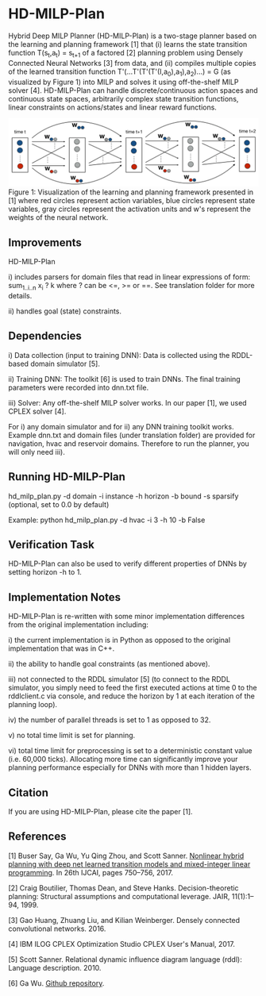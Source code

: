 # HD-MILP-Plan

Hybrid Deep MILP Planner (HD-MILP-Plan) is a two-stage planner based on the learning and planning framework [1] that (i) learns the state transition function T(s<sub>t</sub>,a<sub>t</sub>) = s<sub>t+1</sub> of a factored [2] planning problem using Densely Connected Neural Networks [3] from data, and (ii) compiles multiple copies of the learned transition function T'(...T'(T'(T'(I,a<sub>0</sub>),a<sub>1</sub>),a<sub>2</sub>)...) = G (as visualized by Figure 1) into MILP and solves it using off-the-shelf MILP solver [4]. HD-MILP-Plan can handle discrete/continuous action spaces and continuous state spaces, arbitrarily complex state transition functions, linear constraints on actions/states and linear reward functions.

![alt text](./hdmilpplan.png)
Figure 1: Visualization of the learning and planning framework presented in [1] where red circles represent action variables, blue circles represent state variables, gray circles represent the activation units and w's represent the weights of the neural network.

## Improvements

HD-MILP-Plan

i) includes parsers for domain files that read in linear expressions of form: sum<sub>1..i..n</sub> x<sub>i</sub> ? k where ? can be <=, >= or ==. See translation folder for more details.

ii) handles goal (state) constraints. 

## Dependencies

i) Data collection (input to training DNN): Data is collected using the RDDL-based domain simulator [5]. 

ii) Training DNN: The toolkit [6] is used to train DNNs. The final training parameters were recorded into dnn.txt file.

iii) Solver: Any off-the-shelf MILP solver works. In our paper [1], we used CPLEX solver [4].

For i) any domain simulator and for ii) any DNN training toolkit works. Example dnn.txt and domain files (under translation folder) are provided for navigation, hvac and reservoir domains. Therefore to run the planner, you will only need iii).

## Running HD-MILP-Plan

hd_milp_plan.py -d domain -i instance -h horizon -b bound -s sparsify (optional, set to 0.0 by default)

Example: python hd_milp_plan.py -d hvac -i 3 -h 10 -b False

## Verification Task

HD-MILP-Plan can also be used to verify different properties of DNNs by setting horizon -h to 1.

## Implementation Notes

HD-MILP-Plan is re-written with some minor implementation differences from the original implementation including:

i) the current implementation is in Python as opposed to the original implementation that was in C++.

ii) the ability to handle goal constraints (as mentioned above).

iii) not connected to the RDDL simulator [5] (to connect to the RDDL simulator, you simply need to feed the first executed actions at time 0 to the rddlclient.c via console, and reduce the horizon by 1 at each iteration of the planning loop).

iv) the number of parallel threads is set to 1 as opposed to 32.

v) no total time limit is set for planning.

vi) total time limit for preprocessing is set to a deterministic constant value (i.e. 60,000 ticks). Allocating more time can significantly improve your planning performance especially for DNNs with more than 1 hidden layers.

## Citation

If you are using HD-MILP-Plan, please cite the paper [1].

## References
[1] Buser Say, Ga Wu, Yu Qing Zhou, and Scott Sanner. [Nonlinear hybrid planning with deep net learned transition models and mixed-integer linear programming](http://static.ijcai.org/proceedings-2017/0104.pdf). In 26th IJCAI, pages 750–756, 2017.

[2] Craig Boutilier, Thomas Dean, and Steve Hanks. Decision-theoretic planning: Structural assumptions and computational leverage. JAIR, 11(1):1–94, 1999.

[3] Gao Huang, Zhuang Liu, and Kilian Weinberger. Densely connected convolutional networks. 2016.

[4] IBM ILOG CPLEX Optimization Studio CPLEX User's Manual, 2017.

[5] Scott Sanner. Relational dynamic influence diagram language (rddl): Language description. 2010.

[6] Ga Wu. [Github repository](https://github.com/wuga214/PAPER_IJCAI17_HybridPlanning_NeuralNetwork_MILP).
